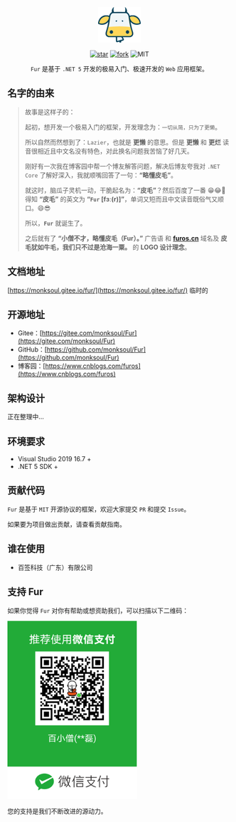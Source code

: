 <p></p>
<p></p>

<p align="center">
<img src="./docs/static/img/furlogo.png" height="80"/>
</p>

<div align="center">

[![star](https://gitee.com/monksoul/Fur/badge/star.svg?theme=dark)](https://gitee.com/monksoul/Fur/stargazers) [![fork](https://gitee.com/monksoul/Fur/badge/fork.svg?theme=dark)](https://gitee.com/monksoul/Fur/members) ![MIT](https://img.shields.io/badge/license-MIT-3963bc.svg)

</div>

<div align="center">

`Fur` 是基于 `.NET 5` 开发的极易入门、极速开发的 `Web` 应用框架。

</div>

## 名字的由来

> 故事是这样子的：
> 
> 起初，想开发一个极易入门的框架，开发理念为：`一切从简，只为了更懒`。
> 
> 所以自然而然想到了：`Lazier`，也就是 **更懒** 的意思。但是 **更懒** 和 **更烂** 读音很相近且中文名没有特色，对此换名问题我苦恼了好几天。
> 
> 刚好有一次我在博客园中帮一个博友解答问题，解决后博友夸我对 `.NET Core` 了解好深入，我就顺嘴回答了一句：**“略懂皮毛”**。
> 
> 就这时，脑瓜子灵机一动，干脆起名为：**“皮毛”**？然后百度了一番 😁😂🤣 得知 **“皮毛”** 的英文为 **“`Fur` [fɜː(r)]”**，单词又短而且中文读音既俗气又顺口。😄😎
> 
> 所以，**`Fur`** 就诞生了。
> 
> 之后就有了 **“小僧不才，略懂皮毛（Fur）。”** 广告语 和 **[furos.cn](https://furos.cn)** 域名及 **皮毛犹如牛毛，我们只不过是沧海一粟。** 的 **LOGO 设计理念**。

## 文档地址

[https://monksoul.gitee.io/fur/](https://monksoul.gitee.io/fur/) 临时的

## 开源地址

- Gitee：[https://gitee.com/monksoul/Fur](https://gitee.com/monksoul/Fur)
- GitHub：[https://github.com/monksoul/Fur](https://github.com/monksoul/Fur)
- 博客园：[https://www.cnblogs.com/furos](https://www.cnblogs.com/furos)

## 架构设计

正在整理中...

## 环境要求

- Visual Studio 2019 16.7 +
- .NET 5 SDK +


## 贡献代码

`Fur` 是基于 `MIT` 开源协议的框架，欢迎大家提交 `PR` 和提交 `Issue`。

如果要为项目做出贡献，请查看贡献指南。

## 谁在使用

- 百签科技（广东）有限公司

## 支持 Fur

如果你觉得 `Fur` 对你有帮助或想资助我们，可以扫描以下二维码：

<img src="./docs/static/img/skm.png" height="400" />

您的支持是我们不断改进的源动力。
